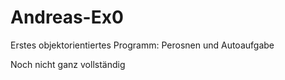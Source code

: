 # Andreas-Ex0

Erstes objektorientiertes Programm: Perosnen und Autoaufgabe

Noch nicht ganz vollständig
